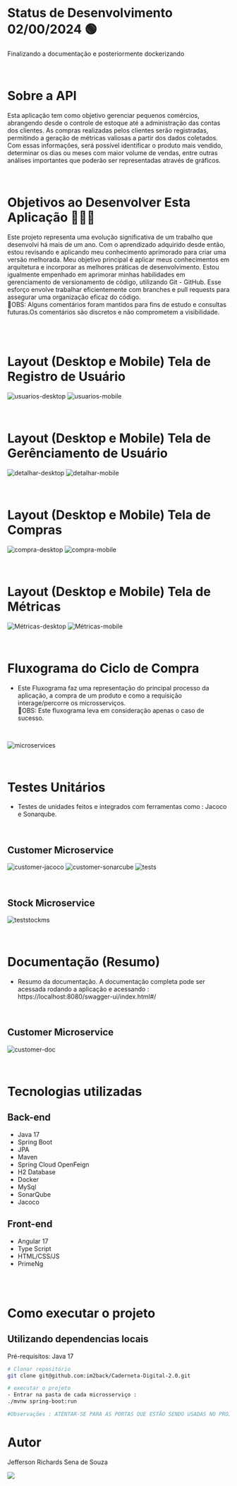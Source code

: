 # Status de Desenvolvimento 02/00/2024 🟢 
Finalizando a documentação e posteriormente dockerizando
  
<br>

# Sobre a API 
Esta aplicação tem como objetivo gerenciar pequenos comércios, abrangendo desde o controle de estoque até a administração das contas dos clientes.
As compras realizadas pelos clientes serão registradas, permitindo a geração de métricas valiosas a partir dos dados coletados. Com essas informações, 
será possível identificar o produto mais vendido, determinar os dias ou meses com maior volume de vendas, entre outras análises importantes que poderão ser representadas através de gráficos.

<br>

# Objetivos ao Desenvolver Esta Aplicação 🏋🏻‍♀️
Este projeto representa uma evolução significativa de um trabalho que desenvolvi há mais de um ano. Com o aprendizado adquirido desde então, 
estou revisando e aplicando meu conhecimento aprimorado para criar uma versão melhorada.
Meu objetivo principal é aplicar meus conhecimentos em arquitetura e incorporar as melhores práticas de desenvolvimento.
Estou igualmente empenhado em aprimorar minhas habilidades em gerenciamento de versionamento de código, utilizando Git - GitHub.
Esse esforço envolve trabalhar eficientemente com branches e pull requests para assegurar uma organização eficaz do código.<BR>
📌OBS: Alguns comentários foram mantidos para fins de estudo e consultas futuras.Os comentários são discretos e não comprometem a visibilidade.

<br><br>

# Layout (Desktop e Mobile) Tela de Registro de Usuário
![usuarios-desktop](https://github.com/user-attachments/assets/71a9ac3e-6603-47da-a355-ff29173f24ca)
![usuarios-mobile](https://github.com/user-attachments/assets/e3ac2f11-39aa-4c4e-a806-e8ae15d84b42)

<br>

# Layout (Desktop e Mobile) Tela de Gerênciamento de Usuário

![detalhar-desktop](https://github.com/user-attachments/assets/6a46f60e-68a1-4add-8453-46a04e195a8e)
![detalhar-mobile](https://github.com/user-attachments/assets/61d104e0-2f01-4f89-a3f0-c81f36ca644b)

<br>

# Layout (Desktop e Mobile) Tela de Compras

![compra-desktop](https://github.com/user-attachments/assets/2d7d3363-eff9-4a3d-a38b-91e1a6236576)
![compra-mobile](https://github.com/user-attachments/assets/5f771a0a-5d35-4c77-b374-095e33fa9cb6)

<br>

# Layout (Desktop e Mobile) Tela de Métricas

![Métricas-desktop](https://github.com/user-attachments/assets/a86208ef-58d4-414e-be90-90eace48889c)
![Métricas-mobile](https://github.com/user-attachments/assets/c1f82f1d-d0ad-49f5-a149-b4b7394e3741)


<br>

# Fluxograma do Ciclo de Compra
- Este Fluxograma faz uma representação do principal processo da aplicação, a compra de um produto e como a requisição interage/percorre os microsserviços. <br>
  📌OBS: Este fluxograma leva em consideração apenas o caso de sucesso.
<br>

![microservices](https://github.com/im2back/Caderneta-Digital-2.0/assets/117541466/1baaf31d-53ba-4c5e-adaf-7063fe8fe0a7)

<br>

# Testes Unitários
- Testes de unidades feitos e integrados com ferramentas como : Jacoco e Sonarqube.

<br>
  
## Customer Microservice
![customer-jacoco](https://github.com/user-attachments/assets/ade08480-be21-4f0e-aae7-f891f66545bf)
![customer-sonarcube](https://github.com/user-attachments/assets/2f9a4338-d7fb-489b-9e01-756b4aa7a476)
![tests](https://github.com/user-attachments/assets/9ac97e26-1ff9-479a-865f-50b1a7a47131)

<br>
  
## Stock Microservice
![teststockms](https://github.com/user-attachments/assets/70fa3805-fc65-4f03-98f2-4a2dbe3b000d)

<br>

# Documentação (Resumo)
- Resumo da documentação. A documentação completa pode ser acessada rodando a aplicação e acessando : https://localhost:8080/swagger-ui/index.html#/

<br>
  
## Customer Microservice
![customer-doc](https://github.com/user-attachments/assets/41a3d80b-dc09-4a4d-847f-82c1d6103702)


<br>


# Tecnologias utilizadas
## Back-end
- Java 17
- Spring Boot
- JPA 
- Maven
- Spring Cloud OpenFeign
- H2 Database
- Docker
- MySql
- SonarQube
- Jacoco
## Front-end
- Angular 17
- Type Script
- HTML/CSS/JS
- PrimeNg

<br><br>

# Como executar o projeto

## Utilizando dependencias locais
Pré-requisitos: Java 17

```bash
# Clonar repositório
git clone git@github.com:im2back/Caderneta-Digital-2.0.git

# executar o projeto
- Entrar na pasta de cada microsserviço :
./mvnw spring-boot:run

#Observações : ATENTAR-SE PARA AS PORTAS QUE ESTÃO SENDO USADAS NO PROJETO !!! VERIFICAR DISPONIBILIDADE DAS PORTAS !!!
```

# Autor

Jefferson Richards Sena de Souza

<a href="https://www.linkedin.com/in/jefferson-richards-sena-de-souza-4110a3222/" target="_blank"><img loading="lazy" src="https://img.shields.io/badge/-LinkedIn-%230077B5?style=flat&logo=linkedin&logoColor=white" target="_blank"></a>


